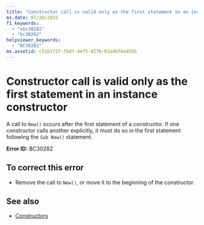 ```yaml
---
title: "Constructor call is valid only as the first statement in an instance constructor"
ms.date: 07/20/2015
f1_keywords: 
  - "vbc30282"
  - "bc30282"
helpviewer_keywords: 
  - "BC30282"
ms.assetid: c51b172f-fbd7-4ef5-8276-01a4bf6ed35b
---
```

# Constructor call is valid only as the first statement in an instance constructor
A call to `New()` occurs after the first statement of a constructor. If one constructor calls another explicitly, it must do so in the first statement following the `Sub New()` statement.  
  
 **Error ID:** BC30282  
  
## To correct this error  
  
- Remove the call to `New()`, or move it to the beginning of the constructor.  
  
## See also

- [Constructors](../programming-guide/concepts/object-oriented-programming.md#constructors)
